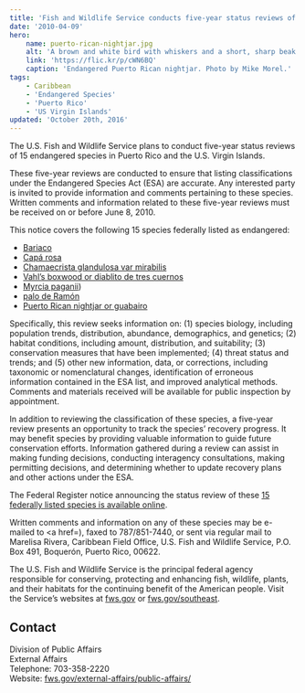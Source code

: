 ```yaml
---
title: 'Fish and Wildlife Service conducts five-year status reviews of 15 species in the Caribbean'
date: '2010-04-09'
hero:
    name: puerto-rican-nightjar.jpg
    alt: 'A brown and white bird with whiskers and a short, sharp beak.'
    link: 'https://flic.kr/p/cWN6BQ'
    caption: 'Endangered Puerto Rican nightjar. Photo by Mike Morel.'
tags:
    - Caribbean
    - 'Endangered Species'
    - 'Puerto Rico'
    - 'US Virgin Islands'
updated: 'October 20th, 2016'
---
```


The U.S. Fish and Wildlife Service plans to conduct five-year status reviews of 15 endangered species in Puerto Rico and the U.S. Virgin Islands.

These five-year reviews are conducted to ensure that listing classifications under the Endangered Species Act (ESA) are accurate. Any interested party is invited to provide information and comments pertaining to these species. Written comments and information related to these five-year reviews must be received on or before June 8, 2010.

This notice covers the following 15 species federally listed as endangered:
 - [Bariaco](http://ecos.fws.gov/speciesProfile/profile/speciesProfile.action?spcode=Q2KU)
 - [Capá rosa](http://ecos.fws.gov/speciesProfile/profile/speciesProfile.action?spcode=Q26J)
 - [Chamaecrista glandulosa var mirabilis](http://ecos.fws.gov/speciesProfile/profile/speciesProfile.action?spcode=Q26W)
 - [Vahl’s boxwood or diablito de tres cuernos](http://ecos.fws.gov/speciesProfile/profile/speciesProfile.action?spcode=Q26G)
 - [Myrcia paganii](http://ecos.fws.gov/speciesProfile/profile/speciesProfile.action?spcode=Q2Q6))
 - [palo de Ramón](http://ecos.fws.gov/speciesProfile/profile/speciesProfile.action?spcode=Q266)
 - [Puerto Rican nightjar or guabairo](http://ecos.fws.gov/speciesProfile/profile/speciesProfile.action?spcode=B04J)

Specifically, this review seeks information on: (1) species biology, including population trends, distribution, abundance, demographics, and genetics; (2) habitat conditions, including amount, distribution, and suitability; (3) conservation measures that have been implemented; (4) threat status and trends; and (5) other new information, data, or corrections, including taxonomic or nomenclatural changes, identification of erroneous information contained in the ESA list, and improved analytical methods. Comments and materials received will be available for public inspection by appointment.

In addition to reviewing the classification of these species, a five-year review presents an opportunity to track the species’ recovery progress. It may benefit species by providing valuable information to guide future conservation efforts. Information gathered during a review can assist in making funding decisions, conducting interagency consultations, making permitting decisions, and determining whether to update recovery plans and other actions under the ESA.

The Federal Register notice announcing the status review of these [15 federally listed species is available online](http://www.fws.gov/policy/frsystem/title.cfm?title=Endangered%20and%20Threatened%20Wildlife%20and%20Plants&doc_type=notices&date=10).

Written comments and information on any of these species may be e-mailed to <a href=), faxed to 787/851-7440, or sent via regular mail to Marelisa Rivera, Caribbean Field Office, U.S. Fish and Wildlife Service, P.O. Box 491, Boquerón, Puerto Rico, 00622.

The U.S. Fish and Wildlife Service is the principal federal agency responsible for conserving, protecting and enhancing fish, wildlife, plants, and their habitats for the continuing benefit of the American people. Visit the Service’s websites at [fws.gov](https://www.fws.gov/) or [fws.gov/southeast](https://www.fws.gov/southeast).

## Contact

Division of Public Affairs  
External Affairs  
Telephone: 703-358-2220  
Website: [fws.gov/external-affairs/public-affairs/](https://www.fws.gov/external-affairs/public-affairs/)
